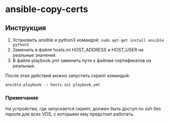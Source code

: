 # ansible-copy-certs

## Инструкция

1. Установить ansible и python3 командой: ```sudo apt-get install ansible python3```
2. Заменить в файле hosts.ini HOST_ADDRESS и HOST_USER на реальные значения.
3. В файле playbook.yml заменить пути к файлам сертификатов на реальные.


После этих действий можно запустить скрипт командой:

```bash
ansible-playbook -i hosts.ini playbook.yml
```

### Примечание
На устройстве, где запускается скрипт, должен быть доступ по ssh без пароля для всех VDS, с которыми ему предстоит работать.